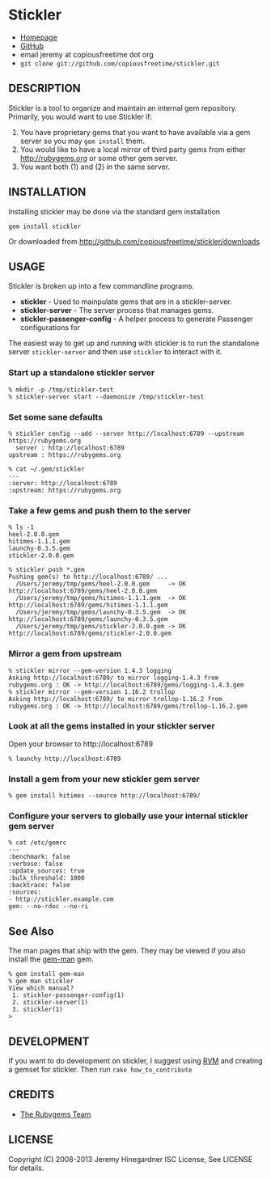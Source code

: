 # Stickler

* [Homepage](http://github.com/copiousfreetime/stickler)
* [GitHub](http://github.com/copiousfreetime/stickler)
* email jeremy at copiousfreetime dot org
* `git clone git://github.com/copiousfreetime/stickler.git`

## DESCRIPTION

Stickler is a tool to organize and maintain an internal gem repository.
Primarily, you would want to use Stickler if:

1. You have proprietary gems that you want to have available via a gem server so 
   you may `gem install` them.
2. You would like to have a local mirror of third party gems from either 
   http://rubygems.org or some other gem server.
3. You want both (1) and (2) in the same server.


## INSTALLATION

Installing stickler may be done via the standard gem installation

    gem install stickler

Or downloaded from http://github.com/copiousfreetime/stickler/downloads


## USAGE

Stickler is broken up into a few commandline programs.

* **stickler** - Used to mainpulate gems that are in a stickler-server.
* **stickler-server** - The server process that manages gems.
* **stickler-passenger-config** - A helper process to generate Passenger configurations for

The easiest way to get up and running with stickler is to run the standalone
server `stickler-server` and then use `stickler` to interact with it.

### Start up a standalone stickler server

    % mkdir -p /tmp/stickler-test
    % stickler-server start --daemonize /tmp/stickler-test

### Set some sane defaults

    % stickler config --add --server http://localhost:6789 --upstream https://rubygems.org
      server : http://localhost:6789
    upstream : https://rubygems.org

    % cat ~/.gem/stickler
    ---
    :server: http://localhost:6789
    :upstream: https://rubygems.org

### Take a few gems and push them to the server

    % ls -1
    heel-2.0.0.gem
    hitimes-1.1.1.gem
    launchy-0.3.5.gem
    stickler-2.0.0.gem

    % stickler push *.gem
    Pushing gem(s) to http://localhost:6789/ ...
      /Users/jeremy/tmp/gems/heel-2.0.0.gem     -> OK http://localhost:6789/gems/heel-2.0.0.gem
      /Users/jeremy/tmp/gems/hitimes-1.1.1.gem  -> OK http://localhost:6789/gems/hitimes-1.1.1.gem
      /Users/jeremy/tmp/gems/launchy-0.3.5.gem  -> OK http://localhost:6789/gems/launchy-0.3.5.gem
      /Users/jeremy/tmp/gems/stickler-2.0.0.gem -> OK http://localhost:6789/gems/stickler-2.0.0.gem

### Mirror a gem from upstream

    % stickler mirror --gem-version 1.4.3 logging
    Asking http://localhost:6789/ to mirror logging-1.4.3 from rubygems.org : OK -> http://localhost:6789/gems/logging-1.4.3.gem
    % stickler mirror --gem-version 1.16.2 trollop
    Asking http://localhost:6789/ to mirror trollop-1.16.2 from rubygems.org : OK -> http://localhost:6789/gems/trollop-1.16.2.gem

### Look at all the gems installed in your stickler server

Open your browser to http://localhost:6789

    % launchy http://localhost:6789

### Install a gem from your new stickler gem server

    % gem install hitimes --source http://localhost:6789/

### Configure your servers to globally use your internal stickler gem server

    % cat /etc/gemrc
    ---
    :benchmark: false
    :verbose: false
    :update_sources: true
    :bulk_threshold: 1000
    :backtrace: false
    :sources:
    - http://stickler.example.com
    gem: --no-rdoc --no-ri

## See Also

The man pages that ship with the gem.  They may be viewed if you also install
the [gem-man](http://defunkt.github.com/gem-man/) gem.

    % gem install gem-man
    % gem man stickler
    View which manual?
     1. stickler-passenger-config(1)
     2. stickler-server(1)
     3. stickler(1)
    >

## DEVELOPMENT

If you want to do development on stickler, I suggest using [RVM](https://rvm.beginrescueend.com/) 
and creating a gemset for stickler. Then run `rake how_to_contribute`


## CREDITS

* [The Rubygems Team](https://github.com/rubygems/rubygems)


## LICENSE

Copyright (C) 2008-2013 Jeremy Hinegardner ISC License, See LICENSE for details.

